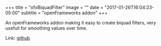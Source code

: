 +++
title = "ofxBiquadFilter"
image = ""
date = "2017-01-26T16:04:23-05:00"
subtitle = "openFrameworks addon"
+++

An openFrameworks addon making it easy to create biquad filters, very usefull for smoothing values over time. 

Link: [github](https://github.com/dzlonline/ofxBiquadFilter)